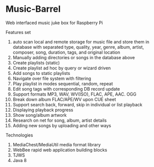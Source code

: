 Music-Barrel
============

Web interfaced music juke box for Raspberry Pi

Features set

1. auto scan local and remote storage for music file and store them in database with
  separated type, quality, year, genre, album, artist, composer, song, duration, tags,
  and original location
2. Manually adding directories or songs in the database above
3. Create playlists (static)
4. Create playlist ad hoc by query or wizard driven
5. Add songs to static playlists
6. Navigate over file system with filtering
7. Play playlist in modes sequential, random, repeat
8. Edit song tags with corresponding DB record update
9. Support formats MP3, WAV, WV(ISO), FLAC, APE, AAC. OGG
10. Break down album FLAC/APE/WV upon CUE sheet
11. Support search back, forward, skip in individual or list playback
12. Displaying playback progress
13. Show song/album artwork
14. Research on net for song, album, artist details
15. Adding new songs by uploading and other ways

Technologies

1. MediaChest/MediaUtil media format library
2. WebBee rapid web application building blocks
3. TJWS
4. Java 8
